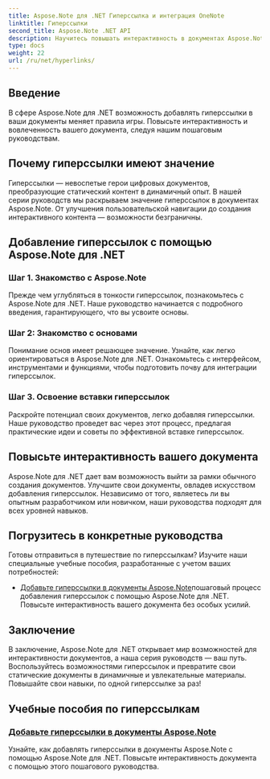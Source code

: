```yaml
---
title: Aspose.Note для .NET Гиперссылка и интеграция OneNote
linktitle: Гиперссылки
second_title: Aspose.Note .NET API
description: Научитесь повышать интерактивность в документах Aspose.Note! Откройте для себя учебные пособия по добавлению гиперссылок с помощью Aspose.Note для .NET, повышающие интерес к вашему документу.
type: docs
weight: 22
url: /ru/net/hyperlinks/
---
```

## Введение

В сфере Aspose.Note для .NET возможность добавлять гиперссылки в ваши документы меняет правила игры. Повысьте интерактивность и вовлеченность вашего документа, следуя нашим пошаговым руководствам.

## Почему гиперссылки имеют значение

Гиперссылки — невоспетые герои цифровых документов, преобразующие статический контент в динамичный опыт. В нашей серии руководств мы раскрываем значение гиперссылок в документах Aspose.Note. От улучшения пользовательской навигации до создания интерактивного контента — возможности безграничны.

## Добавление гиперссылок с помощью Aspose.Note для .NET

### Шаг 1. Знакомство с Aspose.Note

Прежде чем углубляться в тонкости гиперссылок, познакомьтесь с Aspose.Note для .NET. Наше руководство начинается с подробного введения, гарантирующего, что вы усвоите основы.

### Шаг 2: Знакомство с основами

Понимание основ имеет решающее значение. Узнайте, как легко ориентироваться в Aspose.Note для .NET. Ознакомьтесь с интерфейсом, инструментами и функциями, чтобы подготовить почву для интеграции гиперссылок.

### Шаг 3. Освоение вставки гиперссылок

Раскройте потенциал своих документов, легко добавляя гиперссылки. Наше руководство проведет вас через этот процесс, предлагая практические идеи и советы по эффективной вставке гиперссылок.

## Повысьте интерактивность вашего документа

Aspose.Note для .NET дает вам возможность выйти за рамки обычного создания документов. Улучшите свои документы, овладев искусством добавления гиперссылок. Независимо от того, являетесь ли вы опытным разработчиком или новичком, наши руководства подходят для всех уровней навыков.

## Погрузитесь в конкретные руководства

Готовы отправиться в путешествие по гиперссылкам? Изучите наши специальные учебные пособия, разработанные с учетом ваших потребностей:

- [Добавьте гиперссылки в документы Aspose.Note](./add-hyperlinks/)пошаговый процесс добавления гиперссылок с помощью Aspose.Note для .NET. Повысьте интерактивность вашего документа без особых усилий.

## Заключение

В заключение, Aspose.Note для .NET открывает мир возможностей для интерактивности документов, а наша серия руководств — ваш путь. Воспользуйтесь возможностями гиперссылок и превратите свои статические документы в динамичные и увлекательные материалы. Повышайте свои навыки, по одной гиперссылке за раз!
## Учебные пособия по гиперссылкам
### [Добавьте гиперссылки в документы Aspose.Note](./add-hyperlinks/)
Узнайте, как добавлять гиперссылки в документы Aspose.Note с помощью Aspose.Note для .NET. Повысьте интерактивность документа с помощью этого пошагового руководства.